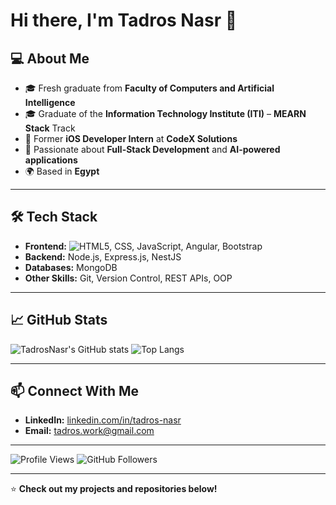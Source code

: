 # Hi there, I'm Tadros Nasr 👋

## 💻 About Me
- 🎓 Fresh graduate from **Faculty of Computers and Artificial Intelligence**  
- 🎓 Graduate of the **Information Technology Institute (ITI)** – **MEARN Stack** Track  
- 💼 Former **iOS Developer Intern** at **CodeX Solutions**  
- 🚀 Passionate about **Full-Stack Development** and **AI-powered applications**  
- 🌍 Based in **Egypt**  

---

## 🛠 Tech Stack
- **Frontend:** ![HTML5](https://img.shields.io/badge/HTML5-E34F26?style=for-the-badge&logo=html5&logoColor=white), CSS, JavaScript, Angular, Bootstrap  
- **Backend:** Node.js, Express.js, NestJS  
- **Databases:** MongoDB  
- **Other Skills:** Git, Version Control, REST APIs, OOP  

---

## 📈 GitHub Stats
![TadrosNasr's GitHub stats](https://github-readme-stats.vercel.app/api?username=TadrosNasr&show_icons=true&theme=radical)
![Top Langs](https://github-readme-stats.vercel.app/api/top-langs/?username=TadrosNasr&layout=compact&theme=radical)

---

## 📫 Connect With Me
- **LinkedIn:** [linkedin.com/in/tadros-nasr](https://linkedin.com/in/tadros-nasr)  
- **Email:** tadros.work@gmail.com  

---

![Profile Views](https://komarev.com/ghpvc/?username=TadrosNasr&color=blue)
![GitHub Followers](https://img.shields.io/github/followers/TadrosNasr?label=Follow&style=social)

---

⭐ **Check out my projects and repositories below!**

